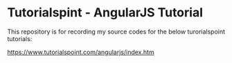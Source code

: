# Tutorialspint - AngularJS Tutorial

This repository is for recording my source codes for the below turorialspoint tutorials:

https://www.tutorialspoint.com/angularjs/index.htm

